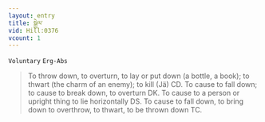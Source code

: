 ```yaml
---
layout: entry
title: སྒྱེལ་
vid: Hill:0376
vcount: 1
---
```

`Voluntary` `Erg-Abs`
> To throw down, to overturn, to lay or put down (a bottle, a book); to thwart (the charm of an enemy); to kill (Jä) CD\.
 To cause to fall down; to cause to break down, to overturn DK\.
 To cause to a person or upright thing to lie horizontally DS\.
 To cause to fall down, to bring down to overthrow, to thwart, to be thrown down TC\.

